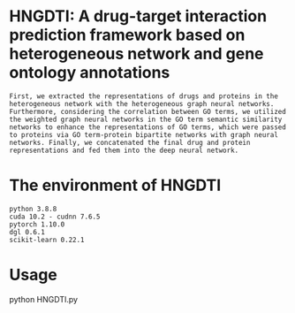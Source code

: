 HNGDTI: A drug-target interaction prediction framework based on heterogeneous network and gene ontology annotations
====
    First, we extracted the representations of drugs and proteins in the heterogeneous network with the heterogeneous graph neural networks. Furthermore, considering the correlation between GO terms, we utilized the weighted graph neural networks in the GO term semantic similarity networks to enhance the representations of GO terms, which were passed to proteins via GO term-protein bipartite networks with graph neural networks. Finally, we concatenated the final drug and protein representations and fed them into the deep neural network.
The environment of HNGDTI
===
    python 3.8.8
    cuda 10.2 - cudnn 7.6.5
    pytorch 1.10.0
    dgl 0.6.1
    scikit-learn 0.22.1
Usage
===
   python HNGDTI.py
   

